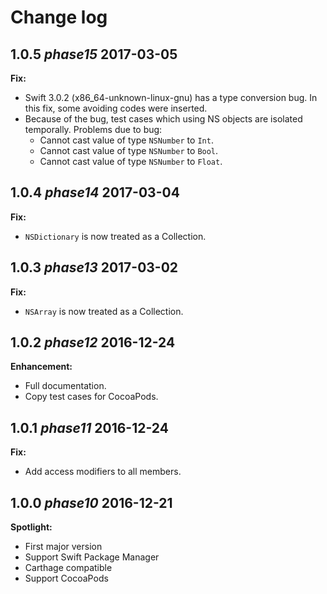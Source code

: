 # Change log

## **1.0.5** *phase15* 2017-03-05

**Fix:**
- Swift 3.0.2 (x86_64-unknown-linux-gnu) has a type conversion bug.
  In this fix, some avoiding codes were inserted.
- Because of the bug, test cases which using NS objects are isolated temporally.
  Problems due to bug:
  - Cannot cast value of type `NSNumber` to `Int`.
  - Cannot cast value of type `NSNumber` to `Bool`.
  - Cannot cast value of type `NSNumber` to `Float`.

## **1.0.4** *phase14* 2017-03-04

**Fix:**
- `NSDictionary` is now treated as a Collection.

## **1.0.3** *phase13* 2017-03-02

**Fix:**
- `NSArray` is now treated as a Collection.

## **1.0.2** *phase12* 2016-12-24

**Enhancement:**
- Full documentation.
- Copy test cases for CocoaPods.

## **1.0.1** *phase11* 2016-12-24

**Fix:**
- Add access modifiers to all members.

## **1.0.0** *phase10* 2016-12-21

**Spotlight:**
- First major version
- Support Swift Package Manager
- Carthage compatible
- Support CocoaPods
